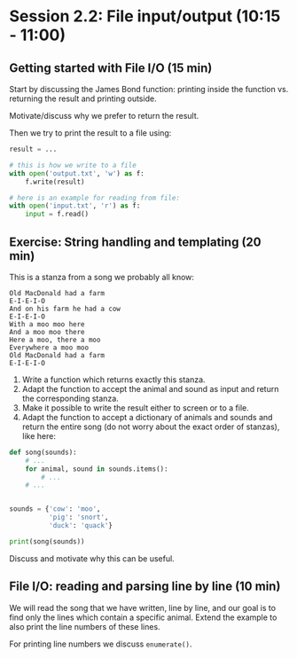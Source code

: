 

# Session 2.2: File input/output (10:15 - 11:00)


## Getting started with File I/O (15 min)

Start by discussing the James Bond function: printing inside the function vs.
returning the result and printing outside.

Motivate/discuss why we prefer to return the result.

Then we try to print the result to a file using:

```python
result = ...

# this is how we write to a file
with open('output.txt', 'w') as f:
    f.write(result)

# here is an example for reading from file:
with open('input.txt', 'r') as f:
    input = f.read()
```


## Exercise: String handling and templating (20 min)

This is a stanza from a song we probably all know:
```
Old MacDonald had a farm
E-I-E-I-O
And on his farm he had a cow
E-I-E-I-O
With a moo moo here
And a moo moo there
Here a moo, there a moo
Everywhere a moo moo
Old MacDonald had a farm
E-I-E-I-O
```

1. Write a function which returns exactly this stanza.
2. Adapt the function to accept the animal and sound as input and return the corresponding stanza.
3. Make it possible to write the result either to screen or to a file.
4. Adapt the function to accept a dictionary of animals and sounds and
   return the entire song (do not worry about the exact order of stanzas), like here:

```python
def song(sounds):
    # ...
    for animal, sound in sounds.items():
        # ...
    # ...


sounds = {'cow': 'moo',
          'pig': 'snort',
          'duck': 'quack'}

print(song(sounds))
```

Discuss and motivate why this can be useful.


## File I/O: reading and parsing line by line (10 min)

We will read the song that we have written, line by line,
and our goal is to find only the lines which contain a specific animal.
Extend the example to also print the line numbers of these lines.

For printing line numbers we discuss `enumerate()`.
